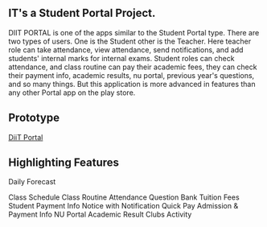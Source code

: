 ## IT's a Student Portal Project.

DIIT PORTAL is one of the apps similar to the Student Portal type. There are two types of users. One is the Student other is the Teacher.  Here teacher role can take attendance, view attendance, send notifications, and add students' internal marks for internal exams. Student roles can check attendance, and class routine can pay their academic fees, they can check their payment info, academic results, nu portal, previous year's questions, and so many things. But this application is more advanced in features than any other Portal app on the play store. 

## Prototype

<a href="https://www.figma.com/proto/IeIYYLEYNQaNKzkzsGRBEs/DiiT-Portal?node-id=1%3A9&scaling=scale-down&page-id=0%3A1&starting-point-node-id=1%3A9">
DiiT Portal</a>

## Highlighting Features

Daily Forecast

Class Schedule
Class Routine
Attendance
Question Bank
Tuition Fees
Student Payment Info
Notice with Notification
Quick Pay
Admission & Payment Info
NU Portal
Academic Result
Clubs Activity

